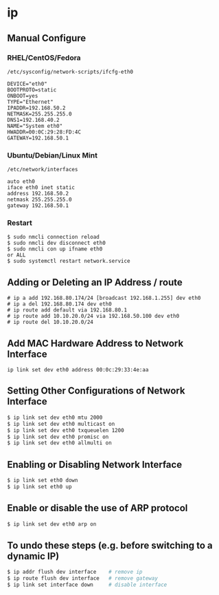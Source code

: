 # ip

## Manual Configure
### RHEL/CentOS/Fedora
`/etc/sysconfig/network-scripts/ifcfg-eth0`
```
DEVICE="eth0"
BOOTPROTO=static
ONBOOT=yes
TYPE="Ethernet"
IPADDR=192.168.50.2
NETMASK=255.255.255.0
DNS1=192.168.40.2
NAME="System eth0"
HWADDR=00:0C:29:28:FD:4C
GATEWAY=192.168.50.1
```
### Ubuntu/Debian/Linux Mint
`/etc/network/interfaces`
```
auto eth0
iface eth0 inet static
address 192.168.50.2
netmask 255.255.255.0
gateway 192.168.50.1
```
### Restart
```
$ sudo nmcli connection reload
$ sudo nmcli dev disconnect eth0
$ sudo nmcli con up ifname eth0
or ALL
$ sudo systemctl restart network.service
```

## Adding or Deleting an IP Address / route
```
# ip a add 192.168.80.174/24 [broadcast 192.168.1.255] dev eth0
# ip a del 192.168.80.174 dev eth0
# ip route add default via 192.168.80.1
# ip route add 10.10.20.0/24 via 192.168.50.100 dev eth0
# ip route del 10.10.20.0/24
```
## Add MAC Hardware Address to Network Interface
```
ip link set dev eth0 address 00:0c:29:33:4e:aa
```
## Setting Other Configurations of Network Interface
```bash
$ ip link set dev eth0 mtu 2000
$ ip link set dev eth0 multicast on
$ ip link set dev eth0 txqueuelen 1200
$ ip link set dev eth0 promisc on
$ ip link set dev eth0 allmulti on
```
## Enabling or Disabling Network Interface
```bash
$ ip link set eth0 down
$ ip link set eth0 up
```
## Enable or disable the use of ARP protocol
```bash
$ ip link set dev eth0 arp on
```
## To undo these steps (e.g. before switching to a dynamic IP)
```bash
$ ip addr flush dev interface    # remove ip
$ ip route flush dev interface   # remove gateway
$ ip link set interface down     # disable interface
```
